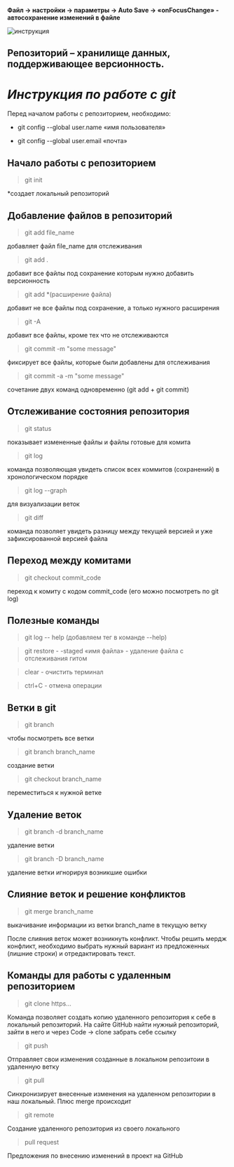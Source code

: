 **Файл -> настройки -> параметры -> Auto Save -> «onFocusChange» - автосохранение изменений в файле**

![инструкция](manual.jpg)

## Репозиторий – хранилище данных, поддерживающее версионность.

# *Инструкция по работе с git*

Перед началом работы с репозиторием, необходимо:

* git config --global user.name «имя пользователя»

* git config --global user.email «почта»

## Начало работы с репозиторием

> git init

*cоздает локальный репозиторий

## Добавление файлов в репозиторий

> git add file_name

добавляет файл file_name для отслеживания

> git add .

добавит все файлы под сохранение которым нужно добавить версионность

> git add *(расширение файла)

добавит не все файлы под сохранение, а только нужного расширения

> git -A

добавит все файлы, кроме тех что не отслеживаются

> git commit -m "some message"

фиксирует все файлы, которые были добавлены для отслеживания

> git commit -a -m "some message"

сочетание двух команд одновременно (git add + git commit)

## Отслеживание состояния репозитория

> git status

показывает измененные файлы и файлы готовые для комита

> git log

команда позволяющая увидеть список всех коммитов (сохранений) в хронологическом порядке

> git log --graph

для визуализации веток 

> git diff

команда позволяет увидеть разницу между текущей версией и уже зафиксированной версией файла

## Переход между комитами

> git checkout commit_code

переход к комиту с кодом commit_code (его можно посмотреть по git log)

## Полезные команды

> git log -- help (добавляем тег в команде --help)

> git restore - -staged «имя файла» - удаление файла с отслеживания гитом

> clear  - очистить терминал

> ctrl+C   -  отмена операции

## Ветки в git

> git branch 

чтобы посмотреть все ветки 

> git branch branch_name

создание ветки

> git checkout branch_name

переместиться к нужной ветке

## Удаление веток 

> git branch -d branch_name

удаление ветки

> git branch -D branch_name

удаление ветки игнорируя возникшие ошибки

## Слияние веток и решение конфликтов

> git merge branch_name

выкачивание информации из ветки branch_name в текущую ветку

После слияния веток может возникнуть конфликт. Чтобы решить мердж конфликт, необходимо выбрать нужный вариант из предложенных (лишние строки) и отредактировать текст.

## Команды для работы с удаленным репозиторием 

> git clone https...

Команда позволяет создать копию удаленного репозитория к себе в локальный репозиторий. На сайте GitHub найти нужный репозиторий, зайти в него и через Code -> clone забрать себе ссылку

> git push

Отправляет свои изменения созданные в локальном репозитоии в удаленную ветку

> git pull

Синхронизирует внесенные изменения на удаленном репозитории в наш локальный. Плюс merge происходит

> git remote

Cоздание удаленного репозитория из своего локального

> pull request

Предложения по внесению изменений в проект на GitHub 